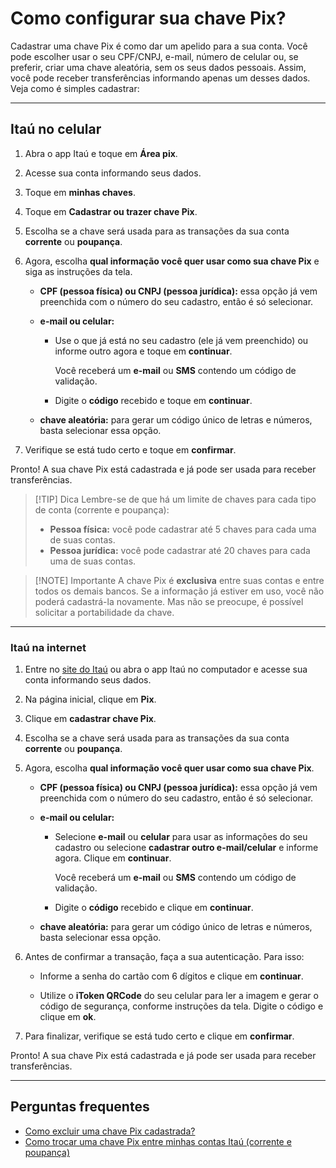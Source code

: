 # Como configurar sua chave Pix?

Cadastrar uma chave Pix é como dar um apelido para a sua conta. Você pode escolher usar o seu CPF/CNPJ, e-mail, número de celular ou, se preferir, criar uma chave aleatória, sem os seus dados pessoais. Assim, você pode receber transferências informando apenas um desses dados. Veja como é simples cadastrar:

---

## Itaú no celular

1. Abra o app Itaú e toque em **Área pix**.
2. Acesse sua conta informando seus dados.
3. Toque em **minhas chaves**.
4. Toque em **Cadastrar ou trazer chave Pix**.
5. Escolha se a chave será usada para as transações da sua conta **corrente** ou **poupança**.
6. Agora, escolha **qual informação você quer usar como sua chave Pix** e siga as instruções da tela.

   - **CPF (pessoa física) ou CNPJ (pessoa jurídica):** essa opção já vem preenchida com o número do seu cadastro, então é só selecionar.

   - **e-mail ou celular:**
       - Use o que já está no seu cadastro (ele já vem preenchido) ou informe outro agora e toque em **continuar**.

          Você receberá um **e-mail** ou **SMS** contendo um código de validação.

       - Digite o **código** recebido e toque em **continuar**.

   - **chave aleatória:** para gerar um código único de letras e números, basta selecionar essa opção.
  
7. Verifique se está tudo certo e toque em **confirmar**.

Pronto! A sua chave Pix está cadastrada e já pode ser usada para receber transferências.

> [!TIP] Dica
> Lembre-se de que há um limite de chaves para cada tipo de conta (corrente e poupança):
>
> - **Pessoa física:** você pode cadastrar até 5 chaves para cada uma de suas contas.
> - **Pessoa jurídica:** você pode cadastrar até 20 chaves para cada uma de suas contas.

> [!NOTE] Importante
> A chave Pix é **exclusiva** entre suas contas e entre todos os demais bancos. Se a informação já estiver em uso, você não poderá cadastrá-la novamente. Mas não se preocupe, é possível solicitar a portabilidade da chave.

---

### Itaú na internet

1. Entre no [site do Itaú](https://www.itau.com.br/) ou abra o app Itaú no computador e acesse sua conta informando seus dados.
2. Na página inicial, clique em **Pix**.
3. Clique em **cadastrar chave Pix**.
4. Escolha se a chave será usada para as transações da sua conta **corrente** ou **poupança**.
5. Agora, escolha **qual informação você quer usar como sua chave Pix**.

   - **CPF (pessoa física) ou CNPJ (pessoa jurídica):** essa opção já vem preenchida com o número do seu cadastro, então é só selecionar.

   - **e-mail ou celular:**
     - Selecione **e-mail** ou **celular** para usar as informações do seu cadastro ou selecione **cadastrar outro e-mail/celular** e informe agora. Clique em **continuar**.

          Você receberá um **e-mail** ou **SMS** contendo um código de validação.

     - Digite o **código** recebido e clique em **continuar**.

   - **chave aleatória:** para gerar um código único de letras e números, basta selecionar essa opção.
  
6. Antes de confirmar a transação, faça a sua autenticação. Para isso:

   - Informe a senha do cartão com 6 dígitos e clique em **continuar**.

   - Utilize o **iToken QRCode** do seu celular para ler a imagem e gerar o código de segurança, conforme instruções da tela. Digite o código e clique em **ok**.

7. Para finalizar, verifique se está tudo certo e clique em **confirmar**.

Pronto! A sua chave Pix está cadastrada e já pode ser usada para receber transferências.

---

## Perguntas frequentes

- [Como excluir uma chave Pix cadastrada?]("")
- [Como trocar uma chave Pix entre minhas contas Itaú (corrente e poupança)]("")
